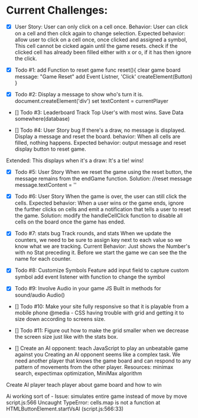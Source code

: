 # Current Challenges: 

- [x]  User Story: 
User can only click on a cell once.
Behavior: User can click on a cell and then cilck again to change selection.
Expected behavior: allow user to click on a cell once, once clicked and assigned a symbol, This cell cannot be cicked again until the game resets.
check if the clicked cell has already been filled either with x or o, if it has then ignore the click.

- [x]  Todo #1: add Function to reset game 
func reset(){
    clear game board
    message: "Game Reset"
    add Event Listner, 'Click'
    createElement(Button) 
}

- [x] Todo #2: Display a message to show who's turn it is.
document.createElement('div')
set textContent = currentPlayer

- [] Todo #3: Leaderboard 
Track Top User's with most wins.
Save Data somewhere(database)

- [] Todo #4: User Story bug
If there's a draw, no message is displayed.
Display a message and reset the board.
behavior: When all cells are filled, nothing happens.
Expected behavior: output message and reset display button to reset game.

Extended: This displays when it's a draw: It's a tie! wins!

- [x] Todo #5: User Story
When we reset the game using the reset button, the message remains from the endGame function.
Solution: //reset message 
  message.textContent = ''

- [x] Todo #6: User Story
When the game is over, the user can still click the cells.
Expected behavior: When a user wins or the game ends, ignore the further clicks on cells and emit a notification that tells a user to reset the game.
Solution: modify the handleCellClick function to disable all cells on the board once the game has ended.


- [x] Todo #7: stats bug
Track rounds, and stats
When we update the counters, we need to be sure to assign key next to each value so we know what we are tracking. 
Current Behavior: Just shows the Number's with no Stat preceding it.
Before we start the game we can see the the name for each counter.

- [x] Todo #8: Customize Symbols Feature
add input field to capture custom symbol 
add event listener with function to change the symbol

- [x] Todo #9: Involve Audio in your game
JS Built in methods for sound/audio
Audio()

- [] Todo #10: Make your site fully responsive so that it is playable from a mobile phone
@media - CSS 
having trouble with grid and getting it to size down according to screens size.

- [] Todo #11: Figure out how to make the grid smaller when we decrease the screen size just like with the stats box.

- [] Create an AI opponent: teach JavaScript to play an unbeatable game against you
Creating an AI opponent seems like a complex task.
We need another player that knows the game board and can respond to any pattern of movements from the other player.
Resources: minimax search, expectimax optimization, MiniMax algorithm

Create AI player
teach player about 
  game board and how to win 

Ai working sort of - Issue: simulates entire game instead of move by move
script.js:566 Uncaught TypeError: cells.map is not a function
    at HTMLButtonElement.startVsAI (script.js:566:33)


